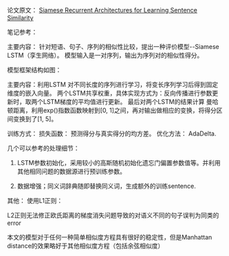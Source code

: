 
论文原文： [Siamese Recurrent Architectures for Learning Sentence Similarity](http://www.mit.edu/~jonasm/info/MuellerThyagarajan_AAAI16.pdf)

笔记参考：[](https://blog.csdn.net/sinat_31188625/article/details/72675627)

主要内容： 针对短语、句子、序列的相似性比较，提出一种评价模型--Siamese LSTM（孪生网络）。
模型输入是一对序列，输出为序列对的相似性得分。

模型框架结构如图：

[id]: model_framework.png  "Optional title attribute"


主要内容：利用LSTM 对不同长度的序列进行学习，将变长序列学习后得到固定维度的嵌入向量。 两个LSTM共享权重，具体实现方式为：反向传播进行参数更新时，取两个LSTM梯度的平均值进行更新。 最后对两个LSTM的结果计算 曼哈顿距离，利用exp()指数函数映射到[0, 1]之间，再对输出做相应的变换，将得分区间变换到了[1, 5]。

训练方式： 
损失函数： 预测得分与真实得分的均方差。
优化方法： AdaDelta.


几个可以参考的处理细节：
1. LSTM参数初始化，采用较小的高斯随机初始化遗忘门偏置参数值等。并利用其他相同问题的数据源进行预训练参数。

2. 数据增强；同义词辞典随即替换同义词，生成额外的训练sentence.


其他：
使用L1正则：

L2正则无法修正欧氏距离的梯度消失问题导致的对语义不同的句子误判为同类的error

本文的模型对于任何一种简单相似度方程具有很好的稳定性，但是Manhattan distance的效果略好于其他相似度方程（包括余弦相似度）







